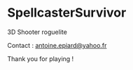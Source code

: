 # SpellcasterSurvivor
3D Shooter roguelite

Contact : antoine.epiard@yahoo.fr

Thank you for playing !
